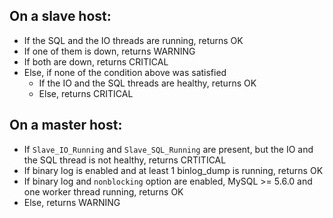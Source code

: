 ## On a slave host:

* If the SQL and the IO threads are running, returns OK
* If one of them is down, returns WARNING
* If both are down, returns CRITICAL
* Else, if none of the condition above was satisfied
  * If the IO and the SQL threads are healthy, returns OK
  * Else, returns CRITICAL

## On a master host:
* If `Slave_IO_Running` and `Slave_SQL_Running` are present, but the IO and the SQL thread is not healthy, returns CRTITICAL
* If binary log is enabled and at least 1 binlog_dump is running, returns OK
* If binary log and `nonblocking` option are enabled, MySQL >= 5.6.0 and one worker thread running, returns OK
* Else, returns WARNING
